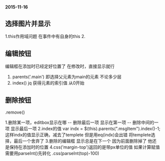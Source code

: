 #### 2015-11-16
## 选择图片并显示
1.this作用域问题 在事件中有自身的this
2.
## 编辑按钮
编辑框在添加时已经定好位置了 在修改时，直接显示就行
1. parents('.main') 即选择父元素为main的元素 不论多少层
2. index() jq 获得元素的索引值 从0开始
## 删除按钮
.remove()

1.删除某一项，editbox显示在哪
-- 删除最后一项 显示在第一项
-- 删除中间的一项 显示最后一项
2.index的值
var indx = $(this).parents(".msgItem").index()-1; 这样indx的值显示正确，减去了templete 但是用eq(indx)会出错 将templete选择，最后一个舍弃了
3.删除的编辑框
显示总是在下一个 因为前面删除掉了 他还是保持在添加时的位置
4.css('margin-top')返回的是带px单位的值 如果计算赋值需要用parseInt()先转化
.css(parseInt(top)-100)

